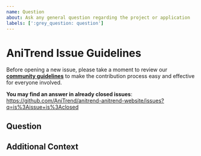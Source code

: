 ```yaml
---
name: Question
about: Ask any general question regarding the project or application
labels: [':grey_question: question']
---
```


# AniTrend Issue Guidelines

Before opening a new issue, please take a moment to review our [**community guidelines**](https://github.com/AniTrend/anitrend-anitrend-website/blob/dev/CONTRIBUTING.md) to make the contribution process easy and effective for everyone involved.

**You may find an answer in already closed issues**:
https://github.com/AniTrend/anitrend-anitrend-website/issues?q=is%3Aissue+is%3Aclosed

## Question

<!-- Clearly and explicitly explain the details about your question -->

## Additional Context

<!-- Any additional information regarding your question, you may also add screenshots if any under this section -->
